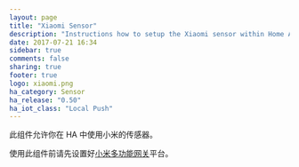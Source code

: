 ```yaml
---
layout: page
title: "Xiaomi Sensor"
description: "Instructions how to setup the Xiaomi sensor within Home Assistant."
date: 2017-07-21 16:34
sidebar: true
comments: false
sharing: true
footer: true
logo: xiaomi.png
ha_category: Sensor
ha_release: "0.50"
ha_iot_class: "Local Push"
---
```



此组件允许你在 HA 中使用小米的传感器。

使用此组件前请先设置好[小米多功能网关](/components/xiaomi/)平台。


